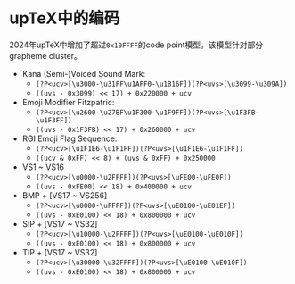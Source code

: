 # upTeX中的编码

2024年upTeX中增加了超过`0x10FFFF`的code point模型。该模型针对部分grapheme cluster。

* Kana (Semi-)Voiced Sound Mark:
  * `(?P<ucv>[\u3000-\u31FF\u1AFF0-\u1B16F])(?P<uvs>[\u3099-\u309A])`
  * `((uvs - 0x3099) << 17) + 0x220000 + ucv`
* Emoji Modifier Fitzpatric:
  * `(?P<ucv>[\u2600-\u27BF\u1F300-\u1F9FF])(?P<uvs>[\u1F3FB-\u1F3FF])`
  * `((uvs - 0x1F3FB) << 17) + 0x260000 + ucv`
* RGI Emoji Flag Sequence:
  * `(?P<ucv>[\u1F1E6-\u1F1FF])(?P<uvs>[\u1F1E6-\u1F1FF])`
  * `((ucv & 0xFF) << 8) + (uvs & 0xFF) + 0x250000`
* VS1 ~ VS16
  * `(?P<ucv>[\u0000-\u2FFFF])(?P<uvs>[\uFE00-\uFE0F])`
  * `((uvs - 0xFE00) << 18) + 0x400000 + ucv`
* BMP + [VS17 ~ VS256]
  * `(?P<ucv>[\u0000-\uFFFF])(?P<uvs>[\uE0100-\uE01EF])`
  * `((uvs - 0xE0100) << 18) + 0x800000 + ucv`
* SIP + [VS17 ~ VS32]
  * `(?P<ucv>[\u10000-\u2FFFF])(?P<uvs>[\uE0100-\uE010F])`
  * `((uvs - 0xE0100) << 18) + 0x800000 + ucv`
* TIP + [VS17 ~ VS32]
  * `(?P<ucv>[\u30000-\u32FFFF])(?P<uvs>[\uE0100-\uE010F])`
  * `((uvs - 0xE0100) << 18) + 0x800000 + ucv`
